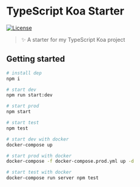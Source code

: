 # TypeScript Koa Starter

[![License](https://img.shields.io/github/license/EastSun5566/typescript-koa-starter.svg?style=for-the-badge)](https://github.com/EastSun5566/typescript-koa-starter/blob/main/LICENSE)

> ✨ A starter for my TypeScript Koa project

## Getting started

```sh
# install dep
npm i

# start dev
npm run start:dev

# start prod
npm start

# start test
npm test
```

```sh
# start dev with docker
docker-compose up

# start prod with docker
docker-compose -f docker-compose.prod.yml up -d

# start test with docker
docker-compose run server npm test
```
